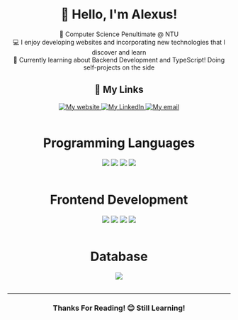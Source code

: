 <div align = "center">
<h1> 👋 Hello, I'm Alexus! </h1>

🏫 Computer Science Penultimate @ NTU <br/>
💻 I enjoy developing websites and incorporating new technologies that I discover and learn <br/>
📖 Currently learning about Backend Development and TypeScript! Doing self-projects on the side <br/>

<div>
    <h2>🔗 My Links</h2>
    <a href = "https://alexusljf.github.io/">
        <img src= "https://img.shields.io/badge/alexusljf.github.io-121013?style=for-the-badge&logo=github&logoColor=white)" alt="My website">
    </a>
    <a href = "https://www.linkedin.com/in/alexuslim/">
        <img src = "https://img.shields.io/badge/alexuslim-0077B5?style=for-the-badge&logo=linkedin&logoColor=white" alt="My LinkedIn">
    </a>
    <a href = "mailto:alexusljf@gmail.com">
        <img src = "https://img.shields.io/badge/alexusljf@gmail.com-D14836?style=for-the-badge&logo=gmail&logoColor=white" alt="My email">
    </a>
</div>

<br/>

<div>
  <h1> Programming Languages </h1>
  <img src = "https://img.shields.io/badge/c-%2300599C.svg?style=for-the-badge&logo=c&logoColor=white" />
  <img src = "https://img.shields.io/badge/java-%23ED8B00.svg?style=for-the-badge&logo=openjdk&logoColor=white" />
  <img src = "https://img.shields.io/badge/javascript-%23323330.svg?style=for-the-badge&logo=javascript&logoColor=%23F7DF1E" />
  <img src = "https://img.shields.io/badge/python-3670A0?style=for-the-badge&logo=python&logoColor=ffdd54" />
</div>

<br/>

<div>
  <h1> Frontend Development </h1>
  <img src = "https://img.shields.io/badge/html5-%23E34F26.svg?style=for-the-badge&logo=html5&logoColor=white" />
  <img src = "https://img.shields.io/badge/css3-%231572B6.svg?style=for-the-badge&logo=css3&logoColor=white" />
  <img src = "https://img.shields.io/badge/react-%2320232a.svg?style=for-the-badge&logo=react&logoColor=%2361DAFB" />
  <img src = "https://img.shields.io/badge/Sass-CC6699?style=for-the-badge&logo=sass&logoColor=white" />
</div>

<br/>

<div>
  <h1> Database </h1>
  <img src = "https://img.shields.io/badge/Microsoft%20SQL%20Server-CC2927?style=for-the-badge&logo=microsoft%20sql%20server&logoColor=white" />
</div>

<br/>
<hr>
<!---
the skill icons are from: https://github.com/alexandresanlim/Badges4-README.md-Profile
<div>
  <a href = "https://www.data-card-for-spotify.com/card?user_id=limjinfeng">
    <img src = "https://www.data-card-for-spotify.com/api/card?user_id=limjinfeng&show_border=true&custom_title=Alexus%27s%20Spotify&hide_title=true&hide_top_tracks=true&limit=3" alt="Data Card for Spotify">
  </a>
</div>
-->
<h3> Thanks For Reading! 😊 Still Learning! </h3>

</div>
